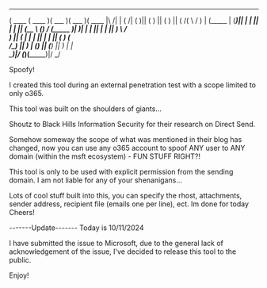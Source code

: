  _______  _______  _______  _______  _______          
(  ____ \(  ____ )(  ___  )(  ___  )(  ____ \|\     /|
| (    \/| (    )|| (   ) || (   ) || (    \/( \   / )
| (_____ | (____)|| |   | || |   | || (__     \ (_) / 
(_____  )|  _____)| |   | || |   | ||  __)     \   /  
      ) || (      | |   | || |   | || (         ) (   
/\____) || )      | (___) || (___) || )         | |   
\_______)|/       (_______)(_______)|/          \_/   
                                                       

Spoofy!

I created this tool during an external penetration test with a scope limited to only o365.

This tool was built on the shoulders of giants...

Shoutz to Black Hills Information Security for their research on Direct Send.

Somehow someway the scope of what was mentioned in their blog has changed, now you can use any o365 account to spoof ANY user to ANY domain (within the msft ecosystem) - FUN STUFF RIGHT?!

This tool is only to be used with explicit permission from the sending domain. I am not liable for any of your shenanigans...

Lots of cool stuff built into this, you can specify the rhost, attachments, sender address, recipient file (emails one per line), ect. Im done for today Cheers!

-------Update-------
Today is 10/11/2024

I have submitted the issue to Microsoft, due to the general lack of acknowledgement of the issue, I've decided to release this tool to the public.

Enjoy!
